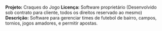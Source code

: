 **Projeto:** Craques do Jogo
**Licença:** Software proprietário 
(Desenvolvido sob contrato para cliente, todos os direitos reservado ao mesmo)
**Descrição:** Software para gerenciar times de futebol de bairro, campos, tornios, jogos amadores, e permitir apostas.
